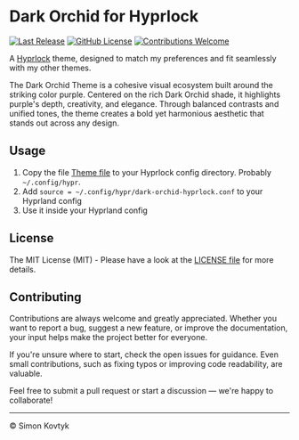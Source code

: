 # Dark Orchid for Hyprlock
[![Last Release](https://img.shields.io/github/v/release/simonkovtyk/dark-orchid-hyprlock?sort=semver&display_name=release&color=7300ff)](./)
[![GitHub License](https://img.shields.io/github/license/simonkovtyk/dark-orchid-hyprlock?color=7300ff)](./LICENSE)
[![Contributions Welcome](https://img.shields.io/badge/contributions-welcome-7300ff)](./)

A [Hyprlock](https://github.com/hyprwm/hyprlock) theme, designed to match my preferences and fit seamlessly with my other themes.

The Dark Orchid Theme is a cohesive visual ecosystem built around the striking color purple. Centered on the rich Dark Orchid shade, it highlights purple's depth, creativity, and elegance. Through balanced contrasts and unified tones, the theme creates a bold yet harmonious aesthetic that stands out across any design.

## Usage
1. Copy the file [Theme file](./dark-orchid-hyprlock.conf) to your Hyprlock config directory. Probably `~/.config/hypr`.
2. Add `source = ~/.config/hypr/dark-orchid-hyprlock.conf` to your Hyprland config
3. Use it inside your Hyprland config

## License
The MIT License (MIT) - Please have a look at the [LICENSE file](./LICENSE) for more details.

## Contributing
Contributions are always welcome and greatly appreciated. Whether you want to report a bug, suggest a new feature, or improve the documentation, your input helps make the project better for everyone.

If you're unsure where to start, check the open issues for guidance. Even small contributions, such as fixing typos or improving code readability, are valuable.

Feel free to submit a pull request or start a discussion — we're happy to collaborate!

---

© Simon Kovtyk
